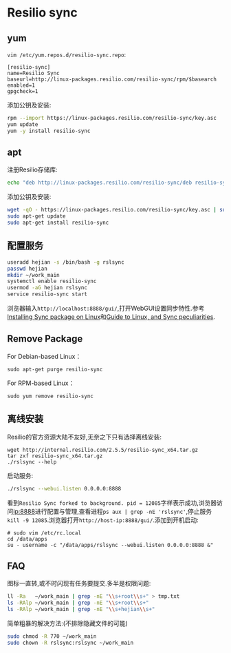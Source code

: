 # Resilio sync

## yum
`vim /etc/yum.repos.d/resilio-sync.repo`:
```
[resilio-sync]
name=Resilio Sync
baseurl=http://linux-packages.resilio.com/resilio-sync/rpm/$basearch
enabled=1
gpgcheck=1
```

添加公钥及安装:
```bash
rpm --import https://linux-packages.resilio.com/resilio-sync/key.asc
yum update
yum -y install resilio-sync
```

## apt
注册Resilio存储库:
```bash
echo "deb http://linux-packages.resilio.com/resilio-sync/deb resilio-sync non-free" | sudo tee /etc/apt/sources.list.d/resilio-sync.list
```

添加公钥及安装:
```bash
wget -qO - https://linux-packages.resilio.com/resilio-sync/key.asc | sudo apt-key add -
sudo apt-get update
sudo apt-get install resilio-sync
```

## 配置服务
```bash
useradd hejian -s /bin/bash -g rslsync
passwd hejian
mkdir ~/work_main
systemctl enable resilio-sync
usermod -aG hejian rslsync
service resilio-sync start
```

浏览器输入`http://localhost:8888/gui/`,打开WebGUI设置同步特性.参考[Installing Sync package on Linux](https://help.getsync.com/hc/en-us/articles/206178924)和[Guide to Linux, and Sync peculiarities](https://help.getsync.com/hc/en-us/articles/204762449-Guide-to-Linux).

## Remove Package
For Debian-based Linux：
```
sudo apt-get purge resilio-sync
```

For RPM-based Linux：
```
sudo yum remove resilio-sync
```

## 离线安装
Resilio的官方资源大陆不友好,无奈之下只有选择离线安装:
```
wget http://internal.resilio.com/2.5.5/resilio-sync_x64.tar.gz
tar zxf resilio-sync_x64.tar.gz
./rslsync --help
```

启动服务:
```bash
./rslsync --webui.listen 0.0.0.0:8888
```

看到`Resilio Sync forked to background. pid = 12085`字样表示成功,浏览器访问[ip:8888](#)进行配置与管理,查看进程`ps aux | grep -nE 'rslsync'`,停止服务`kill -9 12085`.浏览器打开`http://host-ip:8888/gui/`.添加到开机启动:
```
# sudo vim /etc/rc.local
cd /data/apps
su - username -c "/data/apps/rslsync --webui.listen 0.0.0.0:8888 &"
```

## FAQ
图标一直转,或不时闪现有任务要提交.多半是权限问题:
```bash
ll -Ra   ~/work_main | grep -nE "\\s+root\\s+" > tmp.txt
ls -RAlp ~/work_main | grep -nE "\\s+root\\s+"
ls -RAlp ~/work_main | grep -nE "\\s+hejian\\s+"
```

简单粗暴的解决方法:(不排除隐藏文件的可能)
```bash
sudo chmod -R 770 ~/work_main
sudo chown -R rslsync:rslsync ~/work_main
```
